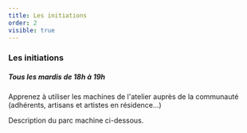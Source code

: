 ```yaml
---
title: Les initiations
order: 2
visible: true
---
```

### Les initiations 
##### Tous les mardis de 18h à 19h
Apprenez à utiliser les machines de l'atelier auprès de la communauté (adhérents, artisans et artistes en résidence...)

Description du parc machine ci-dessous.